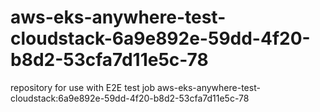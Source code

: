 # aws-eks-anywhere-test-cloudstack-6a9e892e-59dd-4f20-b8d2-53cfa7d11e5c-78
repository for use with E2E test job aws-eks-anywhere-test-cloudstack:6a9e892e-59dd-4f20-b8d2-53cfa7d11e5c-78
